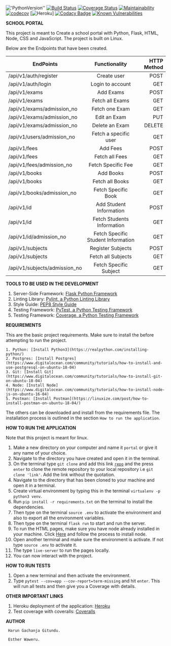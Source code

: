 !['PythonVersion''](https://img.shields.io/badge/python-3.8.5-green.svg) [![Build Status](https://travis-ci.com/Arrotech/Portal.svg?branch=develop)](https://travis-ci.com/Arrotech/Portal) [![Coverage Status](https://coveralls.io/repos/github/Arrotech/Portal/badge.svg?branch=develop)](https://coveralls.io/github/Arrotech/Portal?branch=develop) [![Maintainability](https://api.codeclimate.com/v1/badges/d18f71e29c6588ba2043/maintainability)](https://codeclimate.com/github/Arrotech/Portal/maintainability) [![codecov](https://codecov.io/gh/Arrotech/Portal/branch/develop/graph/badge.svg?token=4s0xOjtFgH)](https://codecov.io/gh/Arrotech/Portal) [![Heroku](https://heroku-badge.herokuapp.com/?app=heroku-badge)] [![Codacy Badge](https://app.codacy.com/project/badge/Grade/5fee4cbf572043f3a5719e3e24262f91)](https://www.codacy.com/gh/Arrotech/Portal/dashboard?utm_source=github.com&amp;utm_medium=referral&amp;utm_content=Arrotech/Portal&amp;utm_campaign=Badge_Grade) [![Known Vulnerabilities](https://snyk.io/test/github/Arrotech/Portal/badge.svg)](https://snyk.io/test/github/Arrotech/Portal)

**SCHOOL PORTAL**

This project is meant to Create a school portal with Python, Flask, HTML, Node, CSS and JavaScript. The project is built on Linux.

Below are the Endpoints that have been created.

| EndPoints                     |           Functionality            | HTTP Method |
| ----------------------------- | :--------------------------------: | ----------: |
| /api/v1/auth/register         |            Create user             |        POST |
| /api/v1/auth/login            |          Login to account          |         GET |
| /api/v1/exams                 |             Add Exams              |        POST |
| /api/v1/exams                 |          Fetch all Exams           |         GET |
| /api/v1/exams/admission_no    |           Fetch one Exam           |         GET |
| /api/v1/exams/admission_no    |            Edit an Exam            |         PUT |
| /api/v1/exams/admission_no    |           Delete an Exam           |      DELETE |
| /api/v1/users/admission_no    |       Fetch a specific user        |         GET |
| /api/v1/fees                  |              Add Fees              |        POST |
| /api/v1/fees                  |           Fetch all Fees           |         GET |
| /api/v1/fees/admission_no     |         Fetch Specific Fee         |         GET |
| /api/v1/books                 |             Add Books              |        POST |
| /api/v1/books                 |          Fetch all Books           |         GET |
| /api/v1/books/admission_no    |        Fetch Specific Book         |         GET |
| /api/v1/id                    |      Add Student Information       |        POST |
| /api/v1/id                    |     Fetch Students Information     |         GET |
| /api/v1/id/admission_no       | Fetch Specific Student Information |         GET |
| /api/v1/subjects              |         Register Subjects          |        POST |
| /api/v1/subjects              |         Fetch all Subjects         |         GET |
| /api/v1/subjects/admission_no |       Fetch Specific Subject       |         GET |

**TOOLS TO BE USED IN THE DEVELOPMENT**

1. Server-Side Framework: [Flask Python Framework](http://flask.pocoo.org/)
2. Linting Library: [Pylint, a Python Linting Library](https://www.pylint.org/)
3. Style Guide: [PEP8 Style Guide](https://www.python.org/dev/peps/pep-0008/)
4. Testing Framework: [PyTest, a Python Testing Framework](https://docs.pytest.org/en/latest/)
5. Testing Framework: [Coverage, a Python Testing Framework](https://coverage.readthedocs.io/en/v4.5.x/)

**REQUIREMENTS**

This are the basic project requirements. Make sure to install the before attempting to run the project.

    1. Python: [Install Python3](https://realpython.com/installing-python/)
    2. Postgres: [Install Postgres](https://www.digitalocean.com/community/tutorials/how-to-install-and-use-postgresql-on-ubuntu-18-04)
    3. Git: [Install Git](https://www.digitalocean.com/community/tutorials/how-to-install-git-on-ubuntu-18-04)
    4. Node: [Install Node](https://www.digitalocean.com/community/tutorials/how-to-install-node-js-on-ubuntu-16-04)
    5. Postman: [Install Postman](https://linuxize.com/post/how-to-install-postman-on-ubuntu-18-04/)

The others can be downloaded and install from the requirements file. The installation process is outlined in the section `How to run the application`.

**HOW TO RUN THE APPLICATION**

Note that this project is meant for linux.

1.  Make a new directory on your computer and name it `portal` or give it any name of your choice.
2.  Navigate to the directory you have created and open it in the terminal.
3.  On the terminal type `git clone` and add this link <code>[repo](https://github.com/Arrotech/Portal/)</code> and the press `enter` to clone the remote repository to your local repository i.e `git clone 'link'`. Add the link without the quotation.
4.  Navigate to the directory that has been cloned to your machine and open it in a terminal.
5.  Create virtual environment by typing this in the terminal `virtualenv -p python3 venv`.
6.  Run `pip install -r requirements.txt` on the terminal to install the dependencies.
7.  Then type on the terminal `source .env` to activate the environment and also to export all the environment variables.
8.  Then type on the terminal `flask run` to start and run the server.
9.  To run the HTML pages, make sure you have node already installed in your machine. Click [Here](https://www.digitalocean.com/community/tutorials/how-to-install-node-js-on-ubuntu-16-04) and follow the process to install node.
10. Open another terminal and make sure the environment is activate. If not type `source .env` to activate it.
11. The type `live-server` to run the pages locally.
12. You can now interact with the project.

**HOW TO RUN TESTS**

1.  Open a new terminal and then activate the environment.
2.  Type `pytest --cov=app --cov-report=term-missing` and hit `enter`. This will run all tests and then give you a Coverage with details.

**OTHER IMPORTANT LINKS**

1.  Heroku deployment of the application: [Heroku](https://arrotech-school-portal.herokuapp.com/)
2.  Test coverage with coveralls: [Coveralls](https://coveralls.io/github/Arrotech/Portal)

**AUTHOR**

     Harun Gachanja Gitundu.
     
     Esther Waweru.
